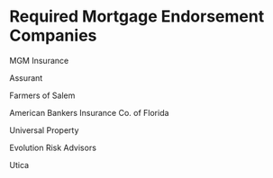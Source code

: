 # Required Mortgage Endorsement Companies

MGM Insurance

Assurant

Farmers of Salem

American Bankers Insurance Co. of Florida

Universal Property

Evolution Risk Advisors

Utica